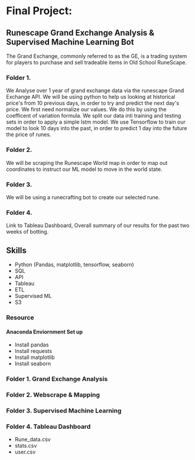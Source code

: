 # Final Project:

## Runescape Grand Exchange Analysis & Supervised Machine Learning Bot
The Grand Exchange, commonly referred to as the GE, is a trading system for players to purchase and sell tradeable items in Old School RuneScape.

### Folder 1. 
We Analyse over 1 year of grand exchange data via the runescape Grand Exchange API. We will be using python to help us looking at historical price's from 10 previous days, in order to try and predict the next day's price. We first need normalize our values. We do this by using the coefficent of variation formula. We split our data inti training and testing sets in order to apply a simple lstm model. We use Tensorflow to train our model to look 10 days into the past, in order to predict 1 day into the future the price of runes.

### Folder 2.
We will be scraping the Runescape World map in order to map out coordinates to instruct our ML model to move in the world state.



### Folder 3.

We will be using a runecrafting bot to create our selected rune.


### Folder 4. 
Link to Tableau Dashboard, Overall summary of our results for the past two weeks of botting. 


## Skills

* Python (Pandas, matplotlib, tensorflow, seaborn)
* SQL
* API
* Tableau
* ETL
* Supervised ML
* S3

### Resource

#### Anaconda Enviornment Set up

* Install pandas
* Install requests
* Install matplotlib
* Install seaborn


### Folder 1. Grand Exchange Analysis



### Folder 2. Webscrape & Mapping


### Folder 3. Supervised Machine Learning



### Folder 4. Tableau Dashboard
* Rune_data.csv
* stats.csv
* user.csv
